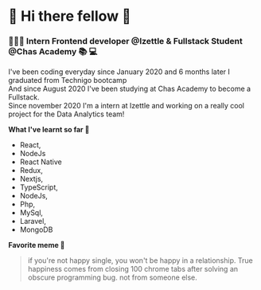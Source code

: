 # 👋 Hi there fellow 🦄 

### 👩🏽‍💻 Intern Frontend developer @Izettle & Fullstack Student @Chas Academy 📚 💻

I've been coding everyday since January 2020 and 6 months later I graduated from Technigo bootcamp \
And since August 2020 I've been studying at Chas Academy to become a Fullstack. \
Since november 2020 I'm a intern at Izettle and working on a really cool project for the Data Analytics team!


**What I've learnt so far 💭**

* React,
* NodeJs
* React Native
* Redux,
* Nextjs,
* TypeScript,
* NodeJs,
* Php, 
* MySql,
* Laravel,
* MongoDB


**Favorite meme 🤪**

> if you're not happy single, you won't be happy in a relationship. True happiness comes from closing 100 chrome tabs after solving an obscure programming bug. not from someone else.


